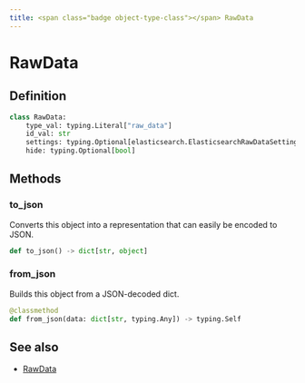 ```yaml
---
title: <span class="badge object-type-class"></span> RawData
---
```

# <span class="badge object-type-class"></span> RawData

## Definition

```python
class RawData:
    type_val: typing.Literal["raw_data"]
    id_val: str
    settings: typing.Optional[elasticsearch.ElasticsearchRawDataSettings]
    hide: typing.Optional[bool]
```
## Methods

### <span class="badge object-method"></span> to_json

Converts this object into a representation that can easily be encoded to JSON.

```python
def to_json() -> dict[str, object]
```

### <span class="badge object-method"></span> from_json

Builds this object from a JSON-decoded dict.

```python
@classmethod
def from_json(data: dict[str, typing.Any]) -> typing.Self
```

## See also

 * <span class="badge builder"></span> [RawData](./builder-RawData.md)

